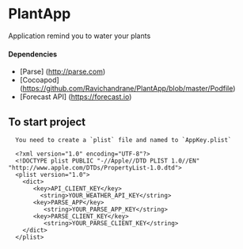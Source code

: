 PlantApp 
==========

Application remind you to water your plants

#### Dependencies
* [Parse] (http://parse.com)
* [Cocoapod] (https://github.com/Ravichandrane/PlantApp/blob/master/Podfile)
* [Forecast API] (https://forecast.io)

## To start project

```
  You need to create a `plist` file and named to `AppKey.plist`
  
  <?xml version="1.0" encoding="UTF-8"?>
  <!DOCTYPE plist PUBLIC "-//Apple//DTD PLIST 1.0//EN" "http://www.apple.com/DTDs/PropertyList-1.0.dtd">
  <plist version="1.0">
    <dict>
	   <key>API_CLIENT_KEY</key>
	     <string>YOUR_WEATHER_API_KEY</string>
	   <key>PARSE_APP</key>
	      <string>YOUR_PARSE_APP_KEY</string>
	   <key>PARSE_CLIENT_KEY</key>
	      <string>YOUR_PARSE_CLIENT_KEY</string>
    </dict>
  </plist>

```
